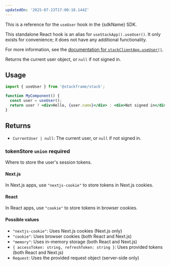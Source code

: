 ```yaml
---
updatedOn: '2025-07-23T17:00:18.144Z'
---
```

This is a reference for the `useUser` hook in the {sdkName} SDK.

This standalone React hook is an alias for `useStackApp().useUser()`. It only exists for convenience; it does not have any additional functionality.

For more information, see the [documentation for `stackClientApp.useUser()`](/docs/neon-auth/sdk/nextjs/objects/stack-app#stackclientappuseuseroptions).

Returns the current user object, or `null` if not signed in.

## Usage

```jsx
import { useUser } from '@stackframe/stack';

function MyComponent() {
  const user = useUser();
  return user ? <div>Hello, {user.name}</div> : <div>Not signed in</div>;
}
```

## Returns

- `CurrentUser | null`: The current user, or `null` if not signed in.

### tokenStore `union` **required**

Where to store the user's session tokens.

#### Next.js

In Next.js apps, use `"nextjs-cookie"` to store tokens in Next.js cookies.

#### React

In React apps, use `"cookie"` to store tokens in browser cookies.

#### Possible values

- `"nextjs-cookie"`: Uses Next.js cookies (Next.js only)
- `"cookie"`: Uses browser cookies (both React and Next.js)
- `"memory"`: Uses in-memory storage (both React and Next.js)
- `{ accessToken: string, refreshToken: string }`: Uses provided tokens (both React and Next.js)
- `Request`: Uses the provided request object (server-side only)
